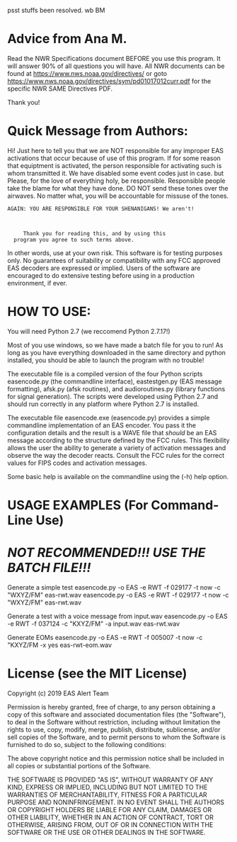 psst stuffs been resolved. wb BM



# Advice from Ana M.

  Read the NWR Specifications document BEFORE you 
  use this program. It will answer 90% of all 
  questions you will have. All NWR documents can
  be found at https://www.nws.noaa.gov/directives/
  or goto 
  https://www.nws.noaa.gov/directives/sym/pd01017012curr.pdf 
  for the specific NWR SAME Directives PDF.
  
  Thank you!

# Quick Message from Authors:

  Hi! Just here to tell you that we are NOT responsible for 
    any improper EAS activations that occur because of use of
    this program. If for some reason that equiptment is 
    activated, the person responsible for activating such 
    is whom transmitted it. We have disabled some event codes
    just in case. but Please, for the love of everything holy, 
    be responsible. Responsible people take the blame for what
    they have done. DO NOT send these tones over the airwaves.
    No matter what, you will be accountable for missuse of the
    tones. 

    AGAIN: YOU ARE RESPONSIBLE FOR YOUR SHENANIGANS! We aren't!



         Thank you for reading this, and by using this 
      program you agree to such terms above.


In other words, use at your own risk. This software is for testing
purposes only. No guarantees of suitability or compatibility
with any FCC approved EAS decoders are expressed or implied. 
Users of the software are encouraged to do extensive testing
before using in a production environment, if ever.

# HOW TO USE:

You will need Python 2.7 (we reccomend Python 2.7.17!)


Most of you use windows, so we have made a batch file for 
you to run! As long as you have everything downloaded in the
same directory and python installed, you should be able to 
launch the program with no trouble! 






The executable file is a compiled version of the four
Python scripts easencode.py (the commandline interface),
eastestgen.py (EAS message formatting), afsk.py (afsk routines),
and audioroutines.py (library functions for signal generation).
The scripts were developed using Python 2.7 and should run
correctly in any platform where Python 2.7 is installed.

The executable file easencode.exe (easencode.py) provides 
a simple commandline implementation of an EAS encoder. You 
pass it the configuration details and the result is a WAVE
file that *should* be an EAS message according to the 
structure defined by the FCC rules. This flexibility allows
the user the ability to generate a variety of activation
messages and observe the way the decoder reacts. Consult 
the FCC rules for the correct values for FIPS codes and
activation messages.

Some basic help is available on the commandline using the 
(-h) help option.

# USAGE EXAMPLES (For Command-Line Use) 
# ***NOT RECOMMENDED!!! USE THE BATCH FILE!!!***

Generate a simple test
    easencode.py -o EAS -e RWT -f 029177 -t now -c "WXYZ/FM" eas-rwt.wav
    easencode.py -o EAS -e RWT -f 029177 -t now -c "WXYZ/FM" eas-rwt.wav

Generate a test with a voice message from input.wav
    easencode.py -o EAS -e RWT -f 037124 -c "KXYZ/FM" -a input.wav eas-rwt.wav
    
Generate EOMs
    easencode.py -o EAS -e RWT -f 005007 -t now -c "KXYZ/FM -x yes eas-rwt-eom.wav
    
    
# License (see the MIT License)
 Copyright (c) 2019 EAS Alert Team

Permission is hereby granted, free of charge, to any person
obtaining a copy of this software and associated documentation
files (the "Software"), to deal in the Software without
restriction, including without limitation the rights to use,
copy, modify, merge, publish, distribute, sublicense, and/or sell
copies of the Software, and to permit persons to whom the
Software is furnished to do so, subject to the following
conditions:

The above copyright notice and this permission notice shall be
included in all copies or substantial portions of the Software.

THE SOFTWARE IS PROVIDED "AS IS", WITHOUT WARRANTY OF ANY KIND,
EXPRESS OR IMPLIED, INCLUDING BUT NOT LIMITED TO THE WARRANTIES
OF MERCHANTABILITY, FITNESS FOR A PARTICULAR PURPOSE AND
NONINFRINGEMENT. IN NO EVENT SHALL THE AUTHORS OR COPYRIGHT
HOLDERS BE LIABLE FOR ANY CLAIM, DAMAGES OR OTHER LIABILITY,
WHETHER IN AN ACTION OF CONTRACT, TORT OR OTHERWISE, ARISING
FROM, OUT OF OR IN CONNECTION WITH THE SOFTWARE OR THE USE OR
OTHER DEALINGS IN THE SOFTWARE.
